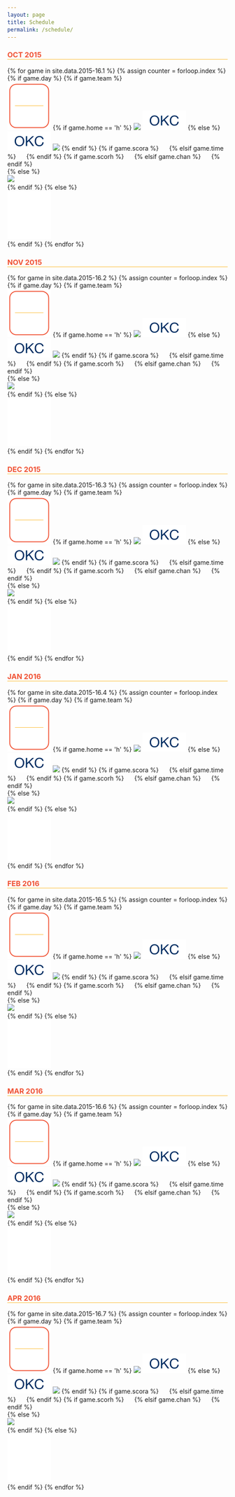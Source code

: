 ```yaml
---
layout: page
title: Schedule
permalink: /schedule/
---
```


<h3 style="border-bottom: 1px solid #FDBB30;color:#F05133;">OCT 2015</h3>

<!--<img src="/content/schedule/2015-10.png" style="width:100%;margin-top:20px;"/>-->

<div class="cal">
{% for game in site.data.2015-16.1 %}
{% assign counter = forloop.index %}
{% if game.day %}
	{% if game.team %}
	<div class="cal0" onclick="gametime('0{{ counter }}')" style="cursor:pointer;">
 	  <img src="/content/schedule/days/game.png" class="cal1" />
	  {% if game.home == 'h' %}
 	  <img id="away0{{ counter }}" class="cal2" src="/content/schedule/teams/{{ game.team }}.png" />
	  <img id="home0{{ counter }}" class="cal3" src="/content/schedule/teams/okc.png" />
	  {% else %}
 	  <img id="away0{{ counter }}" class="cal2" src="/content/schedule/teams/okc.png" />
	  <img id="home0{{ counter }}" class="cal3" src="/content/schedule/teams/{{ game.team }}.png" />
	  {% endif %}
	  {% if game.scora %}
	  <!-- away score -->
	  <img id="time0{{ counter }}" class="cal2" src="/content/schedule/scores/{{ game.scora }}.png" style="visibility:hidden;" />
	  {% elsif game.time %}
	  <img id="time0{{ counter }}" class="cal2" src="/content/schedule/tv/{{ game.time }}.png" style="visibility:hidden;" />
	  {% endif %}
	  {% if game.scorh %}
	  <!-- home score -->
	  <img id="chan0{{ counter }}" class="cal3" src="/content/schedule/scores/{{ game.scorh }}.png" style="visibility:hidden;" />
	  {% elsif game.chan %}
	  <img id="chan0{{ counter }}" class="cal3" src="/content/schedule/tv/{{ game.chan }}.png" style="visibility:hidden;" />
	  {% endif %}
	</div>
	{% else %}
	<div class="cal0">
		<img src="/content/schedule/days/{{ game.day }}.png" class="cal1" />
	</div>
	{% endif %}
{% else %}
   <div class="cal0">
 	  <img src="/content/schedule/days/blank.png" class="cal1" />
   </div>
{% endif %}
{% endfor %}
</div>

<h3 style="border-bottom: 1px solid #FDBB30;color:#F05133;">NOV 2015</h3>

<div class="cal">
{% for game in site.data.2015-16.2 %}
{% assign counter = forloop.index %}
{% if game.day %}
	{% if game.team %}
	<div class="cal0" onclick="gametime('1{{ counter }}')" style="cursor:pointer;">
 	  <img src="/content/schedule/days/game.png" class="cal1" />
	  {% if game.home == 'h' %}
 	  <img id="away1{{ counter }}" class="cal2" src="/content/schedule/teams/{{ game.team }}.png" />
	  <img id="home1{{ counter }}" class="cal3" src="/content/schedule/teams/okc.png" />
	  {% else %}
 	  <img id="away1{{ counter }}" class="cal2" src="/content/schedule/teams/okc.png" />
	  <img id="home1{{ counter }}" class="cal3" src="/content/schedule/teams/{{ game.team }}.png" />
	  {% endif %}
	  {% if game.scora %}
	  <!-- away score -->
	  <img id="time1{{ counter }}" class="cal2" src="/content/schedule/scores/{{ game.scora }}.png" style="visibility:hidden;" />
	  {% elsif game.time %}
	  <img id="time1{{ counter }}" class="cal2" src="/content/schedule/tv/{{ game.time }}.png" style="visibility:hidden;" />
	  {% endif %}
	  {% if game.scorh %}
	  <!-- home score -->
	  <img id="chan1{{ counter }}" class="cal3" src="/content/schedule/scores/{{ game.scorh }}.png" style="visibility:hidden;" />
	  {% elsif game.chan %}
	  <img id="chan1{{ counter }}" class="cal3" src="/content/schedule/tv/{{ game.chan }}.png" style="visibility:hidden;" />
	  {% endif %}
	</div>
	{% else %}
	<div class="cal0">
		<img src="/content/schedule/days/{{ game.day }}.png" class="cal1" />
	</div>
	{% endif %}
{% else %}
   <div class="cal0">
 	  <img src="/content/schedule/days/blank.png" class="cal1" />
   </div>
{% endif %}
{% endfor %}
</div>

<h3 style="border-bottom: 1px solid #FDBB30;color:#F05133;">DEC 2015</h3>

<div class="cal">
{% for game in site.data.2015-16.3 %}
{% assign counter = forloop.index %}
{% if game.day %}
	{% if game.team %}
	<div class="cal0" onclick="gametime('2{{ counter }}')" style="cursor:pointer;">
 	  <img src="/content/schedule/days/game.png" class="cal1" />
	  {% if game.home == 'h' %}
 	  <img id="away2{{ counter }}" class="cal2" src="/content/schedule/teams/{{ game.team }}.png" />
	  <img id="home2{{ counter }}" class="cal3" src="/content/schedule/teams/okc.png" />
	  {% else %}
 	  <img id="away2{{ counter }}" class="cal2" src="/content/schedule/teams/okc.png" />
	  <img id="home2{{ counter }}" class="cal3" src="/content/schedule/teams/{{ game.team }}.png" />
	  {% endif %}
	  {% if game.scora %}
	  <!-- away score -->
	  <img id="time2{{ counter }}" class="cal2" src="/content/schedule/scores/{{ game.scora }}.png" style="visibility:hidden;" />
	  {% elsif game.time %}
	  <img id="time2{{ counter }}" class="cal2" src="/content/schedule/tv/{{ game.time }}.png" style="visibility:hidden;" />
	  {% endif %}
	  {% if game.scorh %}
	  <!-- home score -->
	  <img id="chan2{{ counter }}" class="cal3" src="/content/schedule/scores/{{ game.scorh }}.png" style="visibility:hidden;" />
	  {% elsif game.chan %}
	  <img id="chan2{{ counter }}" class="cal3" src="/content/schedule/tv/{{ game.chan }}.png" style="visibility:hidden;" />
	  {% endif %}
	</div>
	{% else %}
	<div class="cal0">
		<img src="/content/schedule/days/{{ game.day }}.png" class="cal1" />
	</div>
	{% endif %}
{% else %}
   <div class="cal0">
 	  <img src="/content/schedule/days/blank.png" class="cal1" />
   </div>
{% endif %}
{% endfor %}
</div>

<h3 style="border-bottom: 1px solid #FDBB30;color:#F05133;">JAN 2016</h3>

<div class="cal">
{% for game in site.data.2015-16.4 %}
{% assign counter = forloop.index %}
{% if game.day %}
	{% if game.team %}
	<div class="cal0" onclick="gametime('3{{ counter }}')" style="cursor:pointer;">
 	  <img src="/content/schedule/days/game.png" class="cal1" />
	  {% if game.home == 'h' %}
 	  <img id="away3{{ counter }}" class="cal2" src="/content/schedule/teams/{{ game.team }}.png" />
	  <img id="home3{{ counter }}" class="cal3" src="/content/schedule/teams/okc.png" />
	  {% else %}
 	  <img id="away3{{ counter }}" class="cal2" src="/content/schedule/teams/okc.png" />
	  <img id="home3{{ counter }}" class="cal3" src="/content/schedule/teams/{{ game.team }}.png" />
	  {% endif %}
	  {% if game.scora %}
	  <!-- away score -->
	  <img id="time3{{ counter }}" class="cal2" src="/content/schedule/scores/{{ game.scora }}.png" style="visibility:hidden;" />
	  {% elsif game.time %}
	  <img id="time3{{ counter }}" class="cal2" src="/content/schedule/tv/{{ game.time }}.png" style="visibility:hidden;" />
	  {% endif %}
	  {% if game.scorh %}
	  <!-- home score -->
	  <img id="chan3{{ counter }}" class="cal3" src="/content/schedule/scores/{{ game.scorh }}.png" style="visibility:hidden;" />
	  {% elsif game.chan %}
	  <img id="chan3{{ counter }}" class="cal3" src="/content/schedule/tv/{{ game.chan }}.png" style="visibility:hidden;" />
	  {% endif %}
	</div>
	{% else %}
	<div class="cal0">
		<img src="/content/schedule/days/{{ game.day }}.png" class="cal1" />
	</div>
	{% endif %}
{% else %}
   <div class="cal0">
 	  <img src="/content/schedule/days/blank.png" class="cal1" />
   </div>
{% endif %}
{% endfor %}
</div>

<h3 style="border-bottom: 1px solid #FDBB30;color:#F05133;">FEB 2016</h3>

<div class="cal">
{% for game in site.data.2015-16.5 %}
{% assign counter = forloop.index %}
{% if game.day %}
	{% if game.team %}
	<div class="cal0" onclick="gametime('4{{ counter }}')" style="cursor:pointer;">
 	  <img src="/content/schedule/days/game.png" class="cal1" />
	  {% if game.home == 'h' %}
 	  <img id="away4{{ counter }}" class="cal2" src="/content/schedule/teams/{{ game.team }}.png" />
	  <img id="home4{{ counter }}" class="cal3" src="/content/schedule/teams/okc.png" />
	  {% else %}
 	  <img id="away4{{ counter }}" class="cal2" src="/content/schedule/teams/okc.png" />
	  <img id="home4{{ counter }}" class="cal3" src="/content/schedule/teams/{{ game.team }}.png" />
	  {% endif %}
	  {% if game.scora %}
	  <!-- away score -->
	  <img id="time4{{ counter }}" class="cal2" src="/content/schedule/scores/{{ game.scora }}.png" style="visibility:hidden;" />
	  {% elsif game.time %}
	  <img id="time4{{ counter }}" class="cal2" src="/content/schedule/tv/{{ game.time }}.png" style="visibility:hidden;" />
	  {% endif %}
	  {% if game.scorh %}
	  <!-- home score -->
	  <img id="chan4{{ counter }}" class="cal3" src="/content/schedule/scores/{{ game.scorh }}.png" style="visibility:hidden;" />
	  {% elsif game.chan %}
	  <img id="chan4{{ counter }}" class="cal3" src="/content/schedule/tv/{{ game.chan }}.png" style="visibility:hidden;" />
	  {% endif %}
	</div>
	{% else %}
	<div class="cal0">
		<img src="/content/schedule/days/{{ game.day }}.png" class="cal1" />
	</div>
	{% endif %}
{% else %}
   <div class="cal0">
 	  <img src="/content/schedule/days/blank.png" class="cal1" />
   </div>
{% endif %}
{% endfor %}
</div>

<h3 style="border-bottom: 1px solid #FDBB30;color:#F05133;">MAR 2016</h3>

<div class="cal">
{% for game in site.data.2015-16.6 %}
{% assign counter = forloop.index %}
{% if game.day %}
	{% if game.team %}
	<div class="cal0" onclick="gametime('5{{ counter }}')" style="cursor:pointer;">
 	  <img src="/content/schedule/days/game.png" class="cal1" />
	  {% if game.home == 'h' %}
 	  <img id="away5{{ counter }}" class="cal2" src="/content/schedule/teams/{{ game.team }}.png" />
	  <img id="home5{{ counter }}" class="cal3" src="/content/schedule/teams/okc.png" />
	  {% else %}
 	  <img id="away5{{ counter }}" class="cal2" src="/content/schedule/teams/okc.png" />
	  <img id="home5{{ counter }}" class="cal3" src="/content/schedule/teams/{{ game.team }}.png" />
	  {% endif %}
	  {% if game.scora %}
	  <!-- away score -->
	  <img id="time5{{ counter }}" class="cal2" src="/content/schedule/scores/{{ game.scora }}.png" style="visibility:hidden;" />
	  {% elsif game.time %}
	  <img id="time5{{ counter }}" class="cal2" src="/content/schedule/tv/{{ game.time }}.png" style="visibility:hidden;" />
	  {% endif %}
	  {% if game.scorh %}
	  <!-- home score -->
	  <img id="chan5{{ counter }}" class="cal3" src="/content/schedule/scores/{{ game.scorh }}.png" style="visibility:hidden;" />
	  {% elsif game.chan %}
	  <img id="chan5{{ counter }}" class="cal3" src="/content/schedule/tv/{{ game.chan }}.png" style="visibility:hidden;" />
	  {% endif %}
	</div>
	{% else %}
	<div class="cal0">
		<img src="/content/schedule/days/{{ game.day }}.png" class="cal1" />
	</div>
	{% endif %}
{% else %}
   <div class="cal0">
 	  <img src="/content/schedule/days/blank.png" class="cal1" />
   </div>
{% endif %}
{% endfor %}
</div>

<h3 style="border-bottom: 1px solid #FDBB30;color:#F05133;">APR 2016</h3>

<div class="cal">
{% for game in site.data.2015-16.7 %}
{% assign counter = forloop.index %}
{% if game.day %}
	{% if game.team %}
	<div class="cal0" onclick="gametime('6{{ counter }}')" style="cursor:pointer;">
 	  <img src="/content/schedule/days/game.png" class="cal1" />
	  {% if game.home == 'h' %}
 	  <img id="away6{{ counter }}" class="cal2" src="/content/schedule/teams/{{ game.team }}.png" />
	  <img id="home6{{ counter }}" class="cal3" src="/content/schedule/teams/okc.png" />
	  {% else %}
 	  <img id="away6{{ counter }}" class="cal2" src="/content/schedule/teams/okc.png" />
	  <img id="home6{{ counter }}" class="cal3" src="/content/schedule/teams/{{ game.team }}.png" />
	  {% endif %}
	  {% if game.scora %}
	  <!-- away score -->
	  <img id="time6{{ counter }}" class="cal2" src="/content/schedule/scores/{{ game.scora }}.png" style="visibility:hidden;" />
	  {% elsif game.time %}
	  <img id="time6{{ counter }}" class="cal2" src="/content/schedule/tv/{{ game.time }}.png" style="visibility:hidden;" />
	  {% endif %}
	  {% if game.scorh %}
	  <!-- home score -->
	  <img id="chan6{{ counter }}" class="cal3" src="/content/schedule/scores/{{ game.scorh }}.png" style="visibility:hidden;" />
	  {% elsif game.chan %}
	  <img id="chan6{{ counter }}" class="cal3" src="/content/schedule/tv/{{ game.chan }}.png" style="visibility:hidden;" />
	  {% endif %}
	</div>
	{% else %}
	<div class="cal0">
		<img src="/content/schedule/days/{{ game.day }}.png" class="cal1" />
	</div>
	{% endif %}
{% else %}
   <div class="cal0">
 	  <img src="/content/schedule/days/blank.png" class="cal1" />
   </div>
{% endif %}
{% endfor %}
</div>